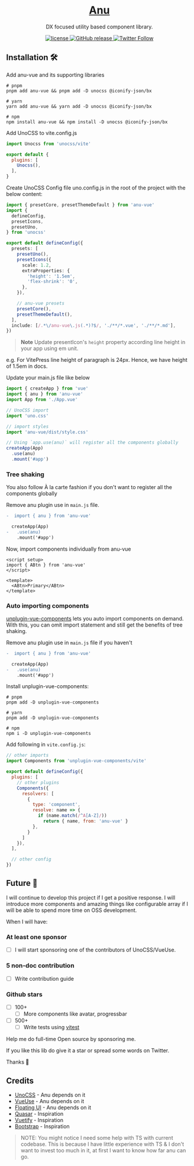 <h1 align="center">
   <a href="https://anu-vue.netlify.app/" target="_blank" align="center">
      Anu
   </a>
</h1>

<p align="center">DX focused utility based component library.</p>

<p align="center">
   <a href="https://github.com/jd-solanki/anu/blob/main/LICENSE">
      <img src="https://img.shields.io/github/license/jd-solanki/anu" alt="license">
   </a>
   <a href="https://github.com/jd-solanki/anu/releases">
    <img src="https://img.shields.io/github/release/jd-solanki/anu.svg" alt="GitHub release">
  </a>
   <a href="https://twitter.com/me_jd_solanki" target="_blank">
      <img alt="Twitter Follow" src="https://img.shields.io/twitter/follow/me_jd_solanki">
   </a>
</p>

## Installation 🛠️

Add anu-vue and its supporting libraries

```shell
# pnpm
pnpm add anu-vue && pnpm add -D unocss @iconify-json/bx

# yarn
yarn add anu-vue && yarn add -D unocss @iconify-json/bx

# npm
npm install anu-vue && npm install -D unocss @iconify-json/bx
```

Add UnoCSS to vite.config.js

```js
import Unocss from 'unocss/vite'

export default {
  plugins: [
    Unocss(),
  ],
}
```

Create UnoCSS Config file uno.config.js in the root of the project with the below content:

```ts
import { presetCore, presetThemeDefault } from 'anu-vue'
import {
  defineConfig,
  presetIcons,
  presetUno,
} from 'unocss'

export default defineConfig({
  presets: [
    presetUno(),
    presetIcons({
      scale: 1.2,
      extraProperties: {
        'height': '1.5em',
        'flex-shrink': '0',
      },
    }),

    // anu-vue presets
    presetCore(),
    presetThemeDefault(),
  ],
  include: [/.*\/anu-vue\.js(.*)?$/, './**/*.vue', './**/*.md'],
})
```

> **Note**
> Update presentIcon's `height` property according line height in your app using em unit.

e.g. For VitePress line height of paragraph is 24px. Hence, we have height of 1.5em in docs.

Update your main.js file like below

```ts
import { createApp } from 'vue'
import { anu } from 'anu-vue'
import App from './App.vue'

// UnoCSS import
import 'uno.css'

// import styles
import 'anu-vue/dist/style.css'

// Using `app.use(anu)` will register all the components globally
createApp(App)
  .use(anu)
  .mount('#app')
```

### Tree shaking

You also follow À la carte fashion if you don't want to register all the components globally

Remove anu plugin use in `main.js` file.

```diff
-  import { anu } from 'anu-vue'

  createApp(App)
-   .use(anu)
    .mount('#app')
```

Now, import components individually from anu-vue

```vue
<script setup>
import { ABtn } from 'anu-vue'
</script>

<template>
  <ABtn>Primary</ABtn>
</template>
```

### Auto importing components

[unplugin-vue-components](https://github.com/antfu/unplugin-vue-components) lets you auto import components on demand. With this, you can omit import statement and still get the benefits of tree shaking.

Remove anu plugin use in `main.js` file if you haven't

```diff
-  import { anu } from 'anu-vue'

  createApp(App)
-   .use(anu)
    .mount('#app')
```

Install unplugin-vue-components:

```shell
# pnpm
pnpm add -D unplugin-vue-components

# yarn
pnpm add -D unplugin-vue-components

# npm
npm i -D unplugin-vue-components
```

Add following in `vite.config.js`:

```js
// other imports
import Components from 'unplugin-vue-components/vite'

export default defineConfig({
  plugins: [
    // other plugins
    Components({
      resolvers: [
        {
          type: 'component',
          resolve: name => {
            if (name.match(/^A[A-Z]/))
              return { name, from: 'anu-vue' }
          },
        }
      ]
    }),
  ],

  // other config
})
```

## Future 🔮

I will continue to develop this project if I get a positive response. I will introduce more components and amazing things like configurable array if I will be able to spend more time on OSS development.

When I will have:

### At least one sponsor

- [ ] I will start sponsoring one of the contributors of UnoCSS/VueUse.

### 5 non-doc contribution

- [ ] Write contribution guide

### Github stars

- [ ] 100+
  - [ ] More components like avatar, progressbar
- [ ] 500+
  - [ ] Write tests using [vitest](https://vitest.dev/)

Help me do full-time Open source by sponsoring me.

If you like this lib do give it a star or spread some words on Twitter.

Thanks 🙏

## Credits

- [UnoCSS](https://github.com/unocss/unocss) - Anu depends on it
- [VueUse](https://github.com/vueuse/vueuse) - Anu depends on it
- [Floating UI](https://github.com/floating-ui/floating-ui) - Anu depends on it
- [Quasar](https://github.com/quasarframework/quasar) - Inspiration
- [Vuetify](https://github.com/vuetifyjs/vuetify) - Inspiration
- [Bootstrap](https://github.com/twbs/bootstrap) - Inspiration

> NOTE: You might notice I need some help with TS with current codebase. This is because I have little experience with TS & I don't want to invest too much in it, at first I want to know how far anu can go.
